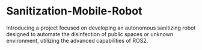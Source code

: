 # Sanitization-Mobile-Robot
Introducing a project focused on developing an autonomous sanitizing robot designed to automate the disinfection of public spaces or unknown environment, utilizing the advanced capabilities of ROS2.
